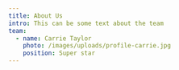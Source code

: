 ```yaml
---
title: About Us
intro: This can be some text about the team
team:
  - name: Carrie Taylor
    photo: /images/uploads/profile-carrie.jpg
    position: Super star
---
```


